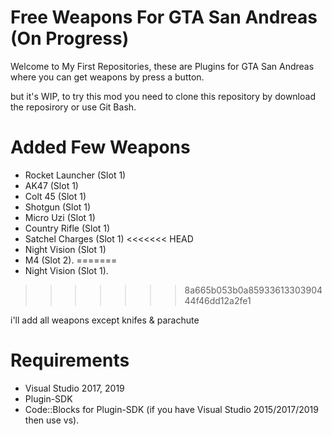 # Free Weapons For GTA San Andreas (On Progress)
Welcome to My First Repositories, these are Plugins for GTA San Andreas where you can get weapons by press a button.

but it's WIP, to try this mod you need to clone this repository by download the reposirory or use Git Bash.

# Added Few Weapons
- Rocket Launcher (Slot 1)
- AK47 (Slot 1)
- Colt 45 (Slot 1)
- Shotgun (Slot 1)
- Micro Uzi (Slot 1)
- Country Rifle (Slot 1)
- Satchel Charges (Slot 1)
<<<<<<< HEAD
- Night Vision (Slot 1)
- M4 (Slot 2).
=======
- Night Vision (Slot 1).
>>>>>>> 8a665b053b0a8593361330390444f46dd12a2fe1

i'll add all weapons except knifes & parachute 

# Requirements
- Visual Studio 2017, 2019
- Plugin-SDK
- Code::Blocks for Plugin-SDK (if you have Visual Studio 2015/2017/2019 then use vs).
